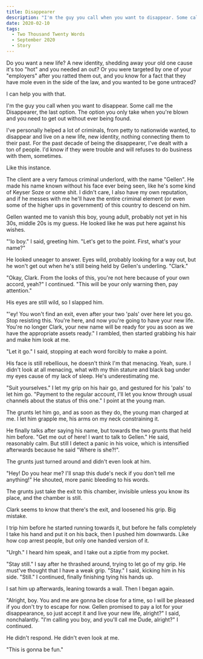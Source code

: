 ```yaml
---
title: Disappearer
description: "I'm the guy you call when you want to disappear. Some call me the Disappearer..."
date: 2020-02-10
tags:
  - Two Thousand Twenty Words
  - September 2020
  - Story
---
```


Do you want a new life? A new identity, shedding away your old one cause it's too "hot" and you needed an out? Or you were targeted by one of your "employers" after you ratted them out, and you know for a fact that they have mole even in the side of the law, and you wanted to be gone untraced?

I can help you with that.

I'm the guy you call when you want to disappear. Some call me the Disappearer, the last option. The option you only take when you're blown and you need to get out without ever being found.

I've personally helped a lot of criminals, from petty to nationwide wanted, to disappear and live on a new life, new identity, nothing connecting them to their past. For the past decade of being the disappearer, I've dealt with a ton of people. I'd know if they were trouble and will refuses to do business with them, sometimes.

Like this instance. 

The client are a very famous criminal underlord, with the name "Gellen". He made his name known without his face ever being seen, like he's some kind of Keyser Soze or some shit. I didn't care, I also have my own reputation, and if he messes with me he'll have the entire criminal element (or even some of the higher ups in government) of this country to descend on him.

Gellen wanted me to vanish this boy, young adult, probably not yet in his 30s, middle 20s is my guess. He looked like he was put here against his wishes.

"'lo boy." I said, greeting him. "Let's get to the point. First, what's your name?"

He looked uneager to answer. Eyes wild, probably looking for a way out, but he won't get out when he's still being held by Gellen's underling. "Clark."

"Okay, Clark. From the looks of this, you're not here because of your own accord, yeah?" I continued. "This will be your only warning then, pay attention."

His eyes are still wild, so I slapped him.

"'ey! You won't find an exit, even after your two 'pals' over here let you go. Stop resisting this. You're here, and now you're going to have your new life. You're no longer Clark, your new name will be ready for you as soon as we have the appropriate assets ready." I rambled, then started grabbing his hair and make him look at me.

"Let it go." I said, stopping at each word forcibly to make a point.

His face is still rebellious, he doesn't think I'm that menacing. Yeah, sure. I didn't look at all menacing, what with my thin stature and black bag under my eyes cause of my lack of sleep. He's underestimating me.

"Suit yourselves." I let my grip on his hair go, and gestured for his 'pals' to let him go. "Payment to the regular account, I'll let you know through usual channels about the status of this one." I point at the young man.

The grunts let him go, and as soon as they do, the young man charged at me. I let him grapple me, his arms on my neck constraining it.

He finally talks after saying his name, but towards the two grunts that held him before. "Get me out of here! I want to talk to Gellen." He said, reasonably calm. But still I detect a panic in his voice, which is intensified afterwards because he said "Where is she?!".

The grunts just turned around and didn't even look at him.

"Hey! Do you hear me? I'll snap this dude's neck if you don't tell me anything!" He shouted, more panic bleeding to his words.

The grunts just take the exit to this chamber, invisible unless you know its place, and the chamber is still.

Clark seems to know that there's the exit, and loosened his grip. Big mistake.

I trip him before he started running towards it, but before he falls completely I take his hand and put it on his back, then I pushed him downwards. Like how cop arrest people, but only one handed version of it.

"Urgh." I heard him speak, and I take out a ziptie from my pocket.

"Stay still." I say after he thrashed around, trying to let go of my grip. He must've thought that I have a weak grip. "Stay." I said, kicking him in his side. "Still." I continued, finally finishing tying his hands up.

I sat him up afterwards, leaning towards a wall. Then I began again.

"Alright, boy. You and me are gonna be close for a time, so I will be pleased if you don't try to escape for now. Gellen promised to pay a lot for your disappearance, so just accept it and live your new life, alright?"
I said, nonchalantly. "I'm calling you boy, and you'll call me Dude, alright?" I continued.

He didn't respond. He didn't even look at me.

"This is gonna be fun."
